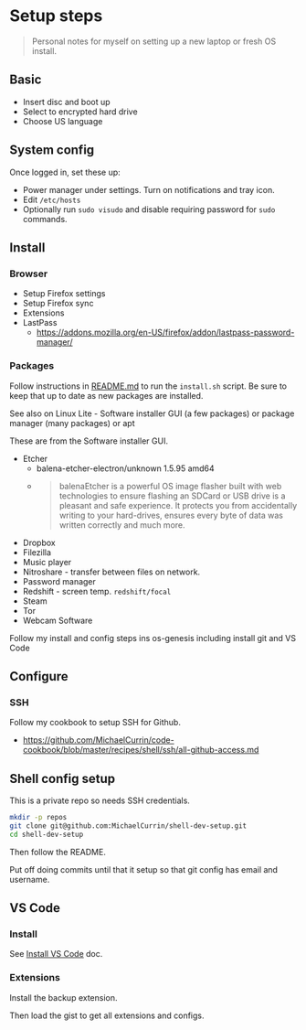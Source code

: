 # Setup steps
> Personal notes for myself on setting up a new laptop or fresh OS install.


## Basic

- Insert disc and boot up
- Select to encrypted hard drive
- Choose US language


## System config

Once logged in, set these up:

- Power manager under settings. Turn on notifications and tray icon.
- Edit `/etc/hosts`
- Optionally run `sudo visudo` and disable requiring password for `sudo` commands.


## Install


### Browser

- Setup Firefox settings
- Setup Firefox sync
- Extensions
- 	LastPass
	- https://addons.mozilla.org/en-US/firefox/addon/lastpass-password-manager/


### Packages

Follow instructions in [README.md](/README.md) to run the `install.sh` script. Be sure to keep that up to date as new packages are installed.

See also on Linux Lite - Software installer GUI (a few packages) or package manager (many packages) or apt

These are from the Software installer GUI.

- Etcher
	- balena-etcher-electron/unknown 1.5.95 amd64
	- > balenaEtcher is a powerful OS image flasher built with web technologies to ensure flashing an SDCard or USB drive is a pleasant and safe experience. It protects you from accidentally writing to your hard-drives, ensures every byte of data was written correctly and much more.
- Dropbox
- Filezilla
- Music player
- Nitroshare - transfer between files on network.
- Password manager
- Redshift - screen temp. `redshift/focal`
- Steam
- Tor
- Webcam Software


Follow my install and config steps ins os-genesis including install git and VS Code


## Configure


### SSH

Follow my cookbook to setup SSH for Github.

- https://github.com/MichaelCurrin/code-cookbook/blob/master/recipes/shell/ssh/all-github-access.md


## Shell config setup

This is a private repo so needs SSH credentials.

```sh
mkdir -p repos
git clone git@github.com:MichaelCurrin/shell-dev-setup.git
cd shell-dev-setup
```

Then follow the README.

Put off doing commits until that it setup so that git config has email and username.


## VS Code

### Install

See [Install VS Code](install-vs-code.md) doc.

### Extensions

Install the backup extension.

Then load the gist to get all extensions and configs.
